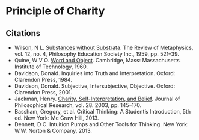 # Principle of Charity

## Citations

* Wilson, N L. [Substances without
  Substrata][wilson-1]. The Review of Metaphysics,
  vol. 12, no. 4, Philosophy Education Society Inc., 1959, pp. 521–39.
* Quine, W V O. [Word and Object][quine-1]. Cambridge, Mass: Massachusetts
  Institute of Technology, 1960.
* Davidson, Donald. Inquiries into Truth and Interpretation. Oxford: Clarendon Press, 1984.
* Davidson, Donald. Subjective, Intersubjective, Objective. Oxford: Clarendon Press, 2001.
* Jackman, Henry. [Charity, Self-Interpretation, and Belief][jackman-1]. Journal
  of Philosophical Research, vol. 28. 2003, pp. 145–170.
* Bassham, Gregory, et al. Critical Thinking: A Student’s Introduction, 5th ed.
  New York: Mc Graw Hill, 2013.
* Dennett, D C. Intuition Pumps and Other Tools for Thinking. New York: W.W.
  Norton &amp; Company, 2013.

[wilson-1]: http://www.jstor.org/stable/20123725
[quine-1]: https://www.worldcat.org/title/word-and-object/oclc/47009643
[jackman-1]: https://www.yorku.ca/hjackman/papers/charity.pdf

<!--

## Disclaimer

* I am not an expert.
* The wording is informal and may, at times, not clearly distinguish related
  ideas.

## People

* Quine
* Donald Davidson

## Concepts

* Reconstructing arguments
* Make the argument as strong as possible
* Ignore the ad hominem

## Cons

* May not suit one's natural disposition or irrationality
* May put extra burden on the charitable person
* May lead one to over assume rationality, e.g. in children or people with conditions or just not focused
* May require one to adjust their argumentative goal

## What skills or attributes are needed for implementing the principle of charity?

* Empathy
* Humility
* Imagination
* Practice

## Related

* Critical thinking
* Argumentation

## Sources

* [Ethics Explainer: The principle of charity][ethic-explainer]:
  - arguments should be about learning truth and not winning
  - basic idea of charity is thinking well of people: assume rationality and
    intelligence, not advancing stupid or illogical ideas
  - almost everyone takes shortcuts when making arguments
  - advantages to principle of charity:
    1. showing respect to interlocutor
    2. exercise empathy and imagination
  - principle of charity does not imply tolerating the intolerable: after
    argument reconstruction, one responds
  - extreme opposite of charity is intentional misrepresentation, the straw man,
    which is a logical fallacy

* [Principle of Charity Lecture][charity-lecture]:
  - Why?
    1. It is generally the decent thing to do, especially in a dialogue.
    2. It helps keep us a dialogue on a rational track.
    3. It will help us avoid the common fallacy know as straw man.
    4. When you evaluate the most charitable interpretation of someone's
       argument and can still show that it is weak or fallacious, you have made
       a more effective criticism of the argument than if you were criticizing
       an uncharitable version of the argument.

* Critical Thinking: A Student's Introduction (5th ed.):
  - The Principle of Charity (p. 44): When interpreting an unclear passage,
    always give the speaker or writer the benefit of the doubt. Never attribute
    to an arguer a _weaker_ argument when the evidence reasonably permits us to
    attribute to him or her a _stronger_ one. And never interpret a passage as a
    _bad argument_ when the evidence reasonably permits us to interpret it as
    _not an argument at all_.
  - The Principle of Charity Test (p. 59): The principle of charity serves two
    important goals in critical thinking. First, it fosters goodwill and mutual
    understanding in argument by demanding that we treat the arguments of others
    with the same generous and respectful spirit that we would like others to
    treat our own arguments. Even more important, it promotes the discovery of
    truth by insisting that we confront arguments that we ourselves admit to be
    the strongest and most plausible versions of those arguments.
  - (p. 60): A word of caution, however: _The principle of charity should never
    be used to reinterpret bad arguments as good ones._ The principle of charity
    is a principle of interpretation, not a principle of argument repair. Its
    basic purpose, like that of the other three tests, is to help us decide what
    arguments are actually being offered, not to replace bad arguments with ones
    we think are better. Thus, the principle should be used only when there is
    genuine uncertainty about how an argument should be interpreted. It should
    not be used when it is clear what argument has actually been put forward.
  - Finding Missing Premises and Conclusions (p. 180):
    - In real life, people often leave parts of their arguments unstated.
    - There are two basic rules in filling in missing steps:
      1. _Faithfully interpret the arguer’s intentions._ The most important rule
         in filling in missing premises and conclusions is to be as accurate as
         possible in interpreting an arguer’s intent. A missing premise or
         conclusion is a genuine part of an argument only if it was implicitly
         understood to be part of the argument by the arguer himself.
         Consequently, we should always try to fill in a missing step in an
         argument in a way that the arguer himself would recognize as expressing
         his own thought. One way to determine this is to ask _what else the
         arguer must assume — that he does not say — to reach his conclusion_.
         All assumptions you add to the argument must be consistent with
         everything the arguer says.
      2. _Be charitable._ Sometimes it is difficult or impossible to know what
         unstated premise or conclusion an arguer had implicitly in mind. In
         such cases, the principle of charity requires that we interpret the
         argument as generously as possible. In general, this means that we
         should search for a way of completing the argument that (1) is a
         plausible way of interpreting the arguer’s uncertain intent and (2)
         makes the argument as good an argument as it can be. Such judgments
         require practice and skill. But you’ll seldom be far off the mark if
         you remember this simple golden rule: _Be as generous in inter- preting
         other people’s incompletely stated arguments as you would like them to
         be in interpreting your own._

[ethic-explainer]: https://ethics.org.au/ethics-explainer-the-principle-of-charity/
[charity-lecture]: https://www.youtube.com/watch?v=Fyr67vd4VH8

-->
